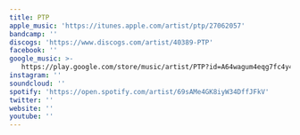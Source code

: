 ```yaml
---
title: PTP
apple_music: 'https://itunes.apple.com/artist/ptp/27062057'
bandcamp: ''
discogs: 'https://www.discogs.com/artist/40389-PTP'
facebook: ''
google_music: >-
   https://play.google.com/store/music/artist/PTP?id=A64wagum4eqg7fc4y466rjn6owa
instagram: ''
soundcloud: ''
spotify: 'https://open.spotify.com/artist/69sAMe4GK8iyW34DffJFkV'
twitter: ''
website: ''
youtube: ''
---
```

